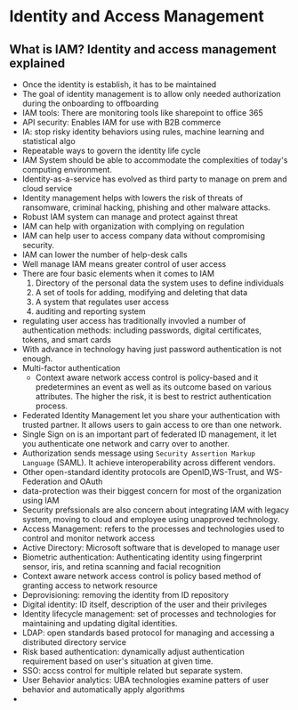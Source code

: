 # Identity and Access Management 

## What is IAM? Identity and access management explained

- Once the identity is establish, it has to be maintained 
- The goal of identity management is to allow only needed authorization during the onboarding to offboarding
- IAM tools: There are monitoring tools like sharepoint to office 365
- API security: Enables IAM for use with B2B commerce
- IA: stop risky identity behaviors using rules, machine learning and statistical algo
- Repeatable ways to govern the identity life cycle
- IAM System should be able to accommodate the complexities of today's computing environment.
- Identity-as-a-service has evolved as third party to manage on prem and cloud service
- Identity management helps with lowers the risk of threats of ransomware, criminal hacking, phishing and other malware attacks.
- Robust IAM system can manage and protect against threat
- IAM can help with organization with complying on regulation
- IAM can help user to access company data without compromising security.
- IAM can lower the number of help-desk calls
- Well manage IAM means greater control of user access
- There are four basic elements when it comes to IAM
    1. Directory of the personal data the system uses to define individuals
    2. A set of tools for adding, modifying and deleting that data
    3. A system that regulates user access
    4. auditing and reporting system
- regulating user access has traditionally invovled a number of authentication methods: including passwords, digital certificates, tokens, and smart cards
- With advance in technology having just password authentication is not enough.
- Multi-factor authentication
    - Context aware network access control is policy-based and it predetermines an event as well as its outcome based on various attributes. The higher the risk, it is best to restrict authentication process.
- Federated Identity Management let you share your authentication with trusted partner. It allows users to gain access to ore than one network.
- Single Sign on is an important part of federated ID management, it let you authenticate one network and carry over to another.
- Authorization sends message using `Security Assertion Markup Language` (SAML). It achieve interoperability across different vendors.
- Other open-standard identity protocols are OpenID,WS-Trust, and WS-Federation and OAuth
- data-protection was their biggest concern for most of the organization using IAM
- Security prefssionals are also concern about integrating IAM with legacy system, moving to cloud and employee using unapproved technology.
- Access Management: refers to the processes and technologies used to control and monitor network access
- Active Directory: Microsoft software that is developed to manage user
- Biometric authentication: Authenticating identity using fingerprint sensor, iris, and retina scanning and facial recognition
- Context aware network access control is policy based method of granting access to network resource
- Deprovisioning: removing the identity from ID repository 
- Digital identity: ID itself, description of the user and their privileges
- Identity lifecycle management: set of processes and technologies for maintaining and updating digital identities.
- LDAP: open standards based protocol for managing and accessing a distributed directory service
- Risk based authentication: dynamically adjust authentication requirement based on user's situation at given time. 
- SSO: accss control for multiple related but separate system.
- User Behavior analytics: UBA technologies examine patters of user behavior and automatically apply algorithms
- 